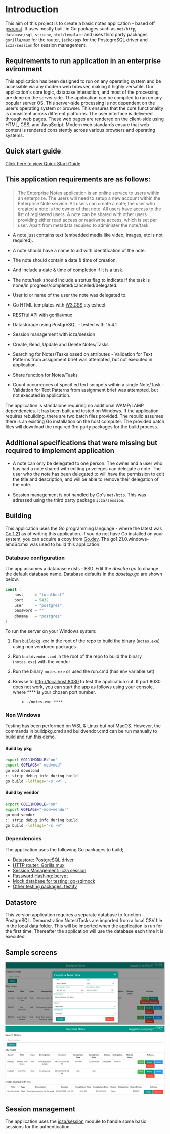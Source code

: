 # Introduction

This aim of this project is to create a basic notes application - based off [pwrcost](https://github.com/yonush/pwrcost). It uses mostly built-in Go packages such as `net/http`, `database/sql`, `strconv`, `html/template` and uses third party packages `gorilla/mux` for the router, `jackc/pgx` for the PostegreSQL driver and `icza/session` for session management.

## Requirements to run application in an enterprise evironment

This application has been designed to run on any operating system and be accessible via any modern web browser, making it highly versatile. Our application's core logic, database interaction, and most of the processing are done on the server side. The application can be compiled to run on any popular server OS. This server-side processing is not dependent on the user's operating system or browser. This ensures that the core functionality is consistent across different platforms. The user interface is delivered through web pages. These web pages are rendered on the client-side using HTML, CSS, and JavaScript. Modern web standards ensure that web content is rendered consistently across various browsers and operating systems.

## Quick start guide

[Click here to view Quick Start Guide](docs/QuickStartGuide.md)

## This application requirements are as follows:</p>

> The Enterprise Notes application is an online service to users within an enterprise. The users will need to setup
> a new account within the Enterprise Note service. All users can create a note; the user who created a note is
> the owner of that note. All users have access to the list of registered users. A note can be shared with other
> users providing either read access or read/write access, which is set per user.
> Apart from metadata required to administer the note/task

-   A note just contains text (embedded media like video, images, etc is not required).
-   A note should have a name to aid with identification of the note.
-   The note should contain a date & time of creation.
-   And include a date & time of completion if it is a task.
-   The note/task should include a status flag to indicate if the task is none/in
    progress/completed/cancelled/delegated.
-   User id or name of the user the note was delegated to.

-   Go HTML templates with [W3.CSS](https://www.w3schools.com/w3css/w3css_examples.asp) stylesheet
-   RESTful API with gorilla/mux
-   Datastorage using PostgreSQL - tested with 15.4.1
-   Session management with icza/session
-   Create, Read, Update and Delete Notes/Tasks
-   Searching for Notes/Tasks based on attributes - Validation for Text Patterns from assignment brief was attempted, but not executed in application.
-   Share function for Notes/Tasks
-   Count occurrences of specified text snippets within a single Note/Task - Validation for Text Patterns from assignment brief was attempted, but not executed in application.

The application is standalone requiring no additional WAMP/LAMP dependencies. It has been built and tested on Windows. If the application requires rebuilding, there are two batch files provided. The rebuild assumes there is an existing Go installation on the host computer. The provided batch files will download the required 3rd party packages for the build process.

## Additional specifications that were missing but required to implement application

-   A note can only be delegated to one person. The owner and a user who has had a note shared with editing priveleges can delegate a note. The user who the note has been delegated to will have the permission to edit the title and description, and will be able to remove their delegation of the note.

-   Session management is not handled by Go's `net/http`. This was adressed using the third party package `icza/session`.

## Building

This application uses the Go programming language - where the latest was [Go 1.21](https://go.dev/dl/) as of writing this application. If you do not have Go installed on your system, you can acquire a copy from [Go.dev](https://go.dev/dl/). The go1.21.0.windows-amd64.msi was used to build this application.

### Database configuration

The app assumes a database exists - ESD. Edit the _dbsetup.go_ to change the default database name. Database defaults in the _dbsetup.go_ are shown below.

```go
const (
	host     = "localhost"
	port     = 5432
	user     = "postgres"
	password = ""
	dbname   = "postgres"
)
```

To run the server on your Windows system:

1. Run `buildpkg.cmd` in the root of the repo to build the binary (`notes.exe`) using non vendored packages
1. Run `buildvendor.cmd` in the root of the repo to build the binary (`notes.exe`) with the vendor
1. Run the binary `notes.exe` or used the run.cmd (has env variable set)
1. Browse to [http://localhost:8080](http://localhost:8080) to test the application out. If port 8080 does not work, you can start the app as follows using your console, where \*\*\*\* is your chosen port number.

    ```
        > ./notes.exe ****
    ```

### Non Windows

Testing has been performed on WSL & Linux but not MacOS. However, the commands in buildpkg.cmd and buildvendor.cmd can be run manually to build and run this demo.

#### Build by pkg

```bash
export GO111MODULE="on"
export GOFLAGS="-mod=mod"
go mod download
:: strip debug info during build
go build -ldflags="-s -w" .

```

#### Build by vendor

```bash
export GO111MODULE="on"
export GOFLAGS="-mod=vendor"
go mod vendor
:: strip debug info during build
go build -ldflags="-s -w"
```

### Dependencies

The application uses the following Go packages to build;

-   [Datastore: PostgreSQL driver](https://github.com/jackc/pgx/)
-   [HTTP router: Gorilla mux](https://github.com/gorilla/mux)
-   [Session Management: icza session](https://github.com/icza/session)
-   [Password Hashing: bcrypt](https://golang.org/x/crypto)
-   [Mock database for testing: go-sqlmock](https://github.com/DATA-DOG/go-sqlmock)
-   [Other testing packages: testify](https://github.com/stretchr/testify)

## Datastore

This version application requires a separate database to function - PostgreSQL. Demonstration Notes/Tasks are imported from a local CSV file in the local data folder. This will be imported when the application is run for the first time. Thereafter the application will use the database each time it is executed.

## Sample screens

![Creating](statics/images/create.png "create")
![Creating](statics/images/list.png "create")

## Session management

The application uses the [icza/session](https://github.com/icza/session) module to handle some basic sessions for the authentication.
